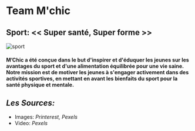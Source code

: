 # Team M'chic

## Sport: << Super santé, Super forme >>

![sport](https://i.pinimg.com/564x/0f/f6/69/0ff6690ae16b9358fb62ed4934d8e598.jpg) 

#### M’Chic a été conçue dans le but d'inspirer et d'éduquer les jeunes sur les avantages du sport et d'une alimentation équilibrée pour une vie saine. Notre mission est de motiver les jeunes à s'engager activement dans des activités sportives, en mettant en avant les bienfaits du sport pour la santé physique et mentale.

## *Les Sources:*

- Images: *Printerest, Pexels*
- Video: *Pexels*

